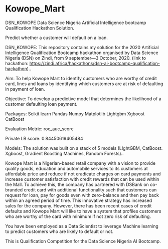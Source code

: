 # Kowope_Mart

DSN_KOWOPE
Data Science Nigeria Artificial Intelligence bootcamp Qualification Hackathon Solution.

Predict whether a customer will default on a loan.

DSN_KOWOPE: This repository contains my solution for the 2020 Artificial Intelligence Qualification Bootcamp hackathon organised by Data Science Nigeria (DSN) on Zindi, from 9 september—3 October, 2020. (link to hackathon: https://zindi.africa/hackathons/dsn-ai-bootcamp-qualification-hackathon)..


Aim: To help Kowope Mart to identify customers who are worthy of credit card, lines and loans by identifying which customers are at risk of defaulting in payment of loan.

Objective: To develop a predictive model that determines the likelihood of a customer defaulting loan payment.

Packages: Scikit learn Pandas Numpy Matplotlib Lightgbm Xgboost CatBoost

Evaluation Metric: roc_auc_score

Private LB score: 0.84450619405484

Models: The solution was built on a stack of 5 models (LIghtGBM, CatBoost. Xgboost, Gradient Boosting Machines, Random Forests)..

Kowope Mart is a Nigerian-based retail company with a vision to provide quality goods, education and automobile services to its customers at affordable price and reduce if not eradicate charges on card payments and increase customer satisfaction with credit rewards that can be used within the Mall. To achieve this, the company has partnered with DSBank on co-branded credit card with additional functionality such that customers can request for loan, pay for goods even with zero-balance and then pay back within an agreed period of time. This innovative strategy has increased sales for the company. However, there has been recent cases of credit defaults and Kowope Mart will like to have a system that profiles customers who are worthy of the card with minimum if not zero risk of defaulting.

You have been employed as a Data Scientist to leverage Machine learning to predict customers who are likely to default or not.

This is Qualification Competition for the Data Science Nigeria AI Bootcamp.
